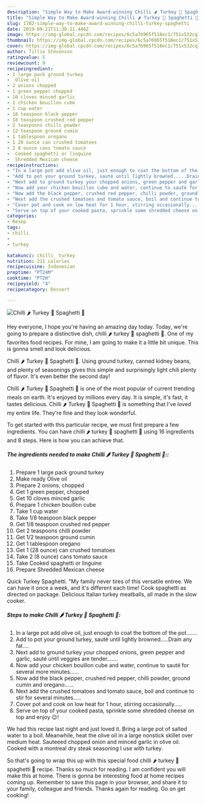 ```yaml
---
description: "Simple Way to Make Award-winning Chilli 🌶 Turkey 🦃 Spaghetti 🍝"
title: "Simple Way to Make Award-winning Chilli 🌶 Turkey 🦃 Spaghetti 🍝"
slug: 1702-simple-way-to-make-award-winning-chilli-turkey-spaghetti
date: 2019-09-21T11:38:11.446Z
image: https://img-global.cpcdn.com/recipes/6c5a76965f518ec1/751x532cq70/chilli-🌶-turkey-🦃-spaghetti-🍝-recipe-main-photo.jpg
thumbnail: https://img-global.cpcdn.com/recipes/6c5a76965f518ec1/751x532cq70/chilli-🌶-turkey-🦃-spaghetti-🍝-recipe-main-photo.jpg
cover: https://img-global.cpcdn.com/recipes/6c5a76965f518ec1/751x532cq70/chilli-🌶-turkey-🦃-spaghetti-🍝-recipe-main-photo.jpg
author: Tillie Stevenson
ratingvalue: 5
reviewcount: 9
recipeingredient:
- 1 large pack ground turkey
-  Olive oil
- 2 onions chopped
- 1 green pepper chopped
- 10 cloves minced garlic
- 1 chicken bouillon cube
- 1 cup water
- 18 teaspoon black pepper
- 18 teaspoon crushed red pepper
- 2 teaspoons chilli powder
- 12 teaspoon ground cumin
- 1 tablespoon oregano
- 1 28 ounce can crushed tomatoes
- 2 8 ounce cans tomato sauce
-  Cooked spaghetti or linguine
-  Shredded Mexican cheese
recipeinstructions:
- "In a large pot add olive oil, just enough to coat the bottom of the pot......."
- "Add to pot your ground turkey, sauté until lightly browned.....Drain any fat...."
- "Next add to ground turkey your chopped onions, green pepper and garlic, sauté until veggies are tender......."
- "Now add your chicken bouillon cube and water, continue to sauté for several more minutes......"
- "Now add the black pepper, crushed red pepper, chilli powder, ground cumin and oregano......"
- "Next add the crushed tomatoes and tomato sauce, boil and continue to stir for several minutes....."
- "Cover pot and cook on low heat for 1 hour, stirring occasionally....."
- "Serve on top of your cooked pasta, sprinkle some shredded cheese on top and enjoy 😉!"
categories:
- Resep
tags:
- chilli
- 
- turkey

katakunci: chilli  turkey
nutrition: 211 calories
recipecuisine: Indonesian
preptime: "PT24M"
cooktime: "PT2H"
recipeyield: "4"
recipecategory: Dessert

---
```



![Chilli 🌶 Turkey 🦃 Spaghetti 🍝](https://img-global.cpcdn.com/recipes/6c5a76965f518ec1/751x532cq70/chilli-🌶-turkey-🦃-spaghetti-🍝-recipe-main-photo.jpg)

Hey everyone, I hope you're having an amazing day today. Today, we're going to prepare a distinctive dish, chilli 🌶 turkey 🦃 spaghetti 🍝. One of my favorites food recipes. For mine, I am going to make it a little bit unique. This is gonna smell and look delicious.

Chilli 🌶 Turkey 🦃 Spaghetti 🍝. Using ground turkey, canned kidney beans, and plenty of seasonings gives this simple and surprisingly light chili plenty of flavor. It&#39;s even better the second day!

Chilli 🌶 Turkey 🦃 Spaghetti 🍝 is one of the most popular of current trending meals on earth. It's enjoyed by millions every day. It is simple, it's fast, it tastes delicious. Chilli 🌶 Turkey 🦃 Spaghetti 🍝 is something that I've loved my entire life. They're fine and they look wonderful.


To get started with this particular recipe, we must first prepare a few ingredients. You can have chilli 🌶 turkey 🦃 spaghetti 🍝 using 16 ingredients and 8 steps. Here is how you can achieve that.

##### The ingredients needed to make Chilli 🌶 Turkey 🦃 Spaghetti 🍝::

1. Prepare 1 large pack ground turkey
1. Make ready  Olive oil
1. Prepare 2 onions, chopped
1. Get 1 green pepper, chopped
1. Get 10 cloves minced garlic
1. Prepare 1 chicken bouillon cube
1. Take 1 cup water
1. Take 1/8 teaspoon black pepper
1. Get 1/8 teaspoon crushed red pepper
1. Get 2 teaspoons chilli powder
1. Get 1/2 teaspoon ground cumin
1. Get 1 tablespoon oregano
1. Get 1 (28 ounce) can crushed tomatoes
1. Take 2 (8 ounce) cans tomato sauce
1. Take  Cooked spaghetti or linguine
1. Prepare  Shredded Mexican cheese


Quick Turkey Spaghetti. &#34;My family never tires of this versatile entree. We can have it once a week, and it&#39;s different each time! Cook spaghetti as directed on package. Delicious Italian turkey meatballs, all made in the slow cooker. 

##### Steps to make Chilli 🌶 Turkey 🦃 Spaghetti 🍝:

1. In a large pot add olive oil, just enough to coat the bottom of the pot.......
1. Add to pot your ground turkey, sauté until lightly browned.....Drain any fat....
1. Next add to ground turkey your chopped onions, green pepper and garlic, sauté until veggies are tender.......
1. Now add your chicken bouillon cube and water, continue to sauté for several more minutes......
1. Now add the black pepper, crushed red pepper, chilli powder, ground cumin and oregano......
1. Next add the crushed tomatoes and tomato sauce, boil and continue to stir for several minutes.....
1. Cover pot and cook on low heat for 1 hour, stirring occasionally.....
1. Serve on top of your cooked pasta, sprinkle some shredded cheese on top and enjoy 😉!


We had this recipe last night and just loved it. Bring a large pot of salted water to a boil. Meanwhile, heat the olive oil in a large nonstick skillet over medium heat. Sauteeed chopped onion and minced garlic in olive oil. Cooked with a montreal dry steak seasoning I use with turkey. 

So that's going to wrap this up with this special food chilli 🌶 turkey 🦃 spaghetti 🍝 recipe. Thanks so much for reading. I am confident you will make this at home. There is gonna be interesting food at home recipes coming up. Remember to save this page in your browser, and share it to your family, colleague and friends. Thanks again for reading. Go on get cooking!
